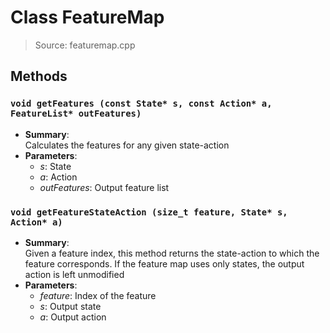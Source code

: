 # Class FeatureMap
> Source: featuremap.cpp
## Methods
### ``void getFeatures (const State* s, const Action* a, FeatureList* outFeatures)``
* **Summary**:  
  Calculates the features for any given state-action  
* **Parameters**:  
  * _s_: State
  * _a_: Action
  * _outFeatures_: Output feature list
### ``void getFeatureStateAction (size_t feature, State* s, Action* a)``
* **Summary**:  
  Given a feature index, this method returns the state-action to which the feature corresponds. If the feature map uses only states, the output action is left unmodified  
* **Parameters**:  
  * _feature_: Index of the feature
  * _s_: Output state
  * _a_: Output action
